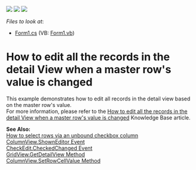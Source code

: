 <!-- default badges list -->
![](https://img.shields.io/endpoint?url=https://codecentral.devexpress.com/api/v1/VersionRange/128628284/10.1.6%2B)
[![](https://img.shields.io/badge/Open_in_DevExpress_Support_Center-FF7200?style=flat-square&logo=DevExpress&logoColor=white)](https://supportcenter.devexpress.com/ticket/details/E624)
[![](https://img.shields.io/badge/📖_How_to_use_DevExpress_Examples-e9f6fc?style=flat-square)](https://docs.devexpress.com/GeneralInformation/403183)
<!-- default badges end -->
<!-- default file list -->
*Files to look at*:

* [Form1.cs](./CS/Form1.cs) (VB: [Form1.vb](./VB/Form1.vb))
<!-- default file list end -->
# How to edit all the records in the detail View when a master row's value is changed


<p>This example demonstrates how to edit all records in the detail view based on the master row's value.<br />
For more information, please refer to the <a href="https://www.devexpress.com/Support/Center/p/A2409">How to edit all the records in the detail View when a master row's value is changed</a> Knowledge Base article.</p><p><strong>See Also:</strong><br />
<a href="https://www.devexpress.com/Support/Center/p/A371">How to select rows via an unbound checkbox column</a><br />
<a href="http://documentation.devexpress.com/#WindowsForms/DevExpressXtraGridViewsBaseColumnView_ShownEditortopic">ColumnView.ShownEditor Event</a><br />
<a href="http://documentation.devexpress.com/#WindowsForms/DevExpressXtraEditorsCheckEdit_CheckedChangedtopic">CheckEdit.CheckedChanged Event</a><br />
<a href="http://documentation.devexpress.com/#WindowsForms/DevExpressXtraGridViewsGridGridView_GetDetailViewtopic">GridView.GetDetailView Method</a><br />
<a href="http://documentation.devexpress.com/#WindowsForms/DevExpressXtraGridViewsBaseColumnView_SetRowCellValuetopic">ColumnView.SetRowCellValue Method</a></p>

<br/>


